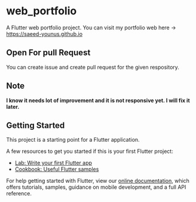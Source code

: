# web_portfolio

A Flutter web portfolio project. You can visit my portfolio web here -> https://saeed-younus.github.io

## Open For pull Request

You can create issue and create pull request for the given respository.

## Note

**I know it needs lot of improvement and it is not responsive yet. I will fix it later.**

## Getting Started

This project is a starting point for a Flutter application.

A few resources to get you started if this is your first Flutter project:

- [Lab: Write your first Flutter app](https://flutter.dev/docs/get-started/codelab)
- [Cookbook: Useful Flutter samples](https://flutter.dev/docs/cookbook)

For help getting started with Flutter, view our
[online documentation](https://flutter.dev/docs), which offers tutorials,
samples, guidance on mobile development, and a full API reference.
